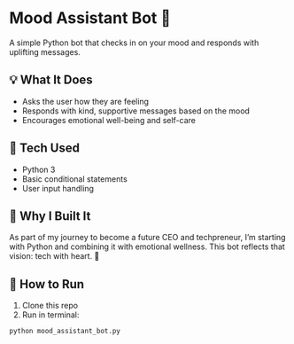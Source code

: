 # Mood Assistant Bot 🤖

A simple Python bot that checks in on your mood and responds with uplifting messages.

## 💡 What It Does

- Asks the user how they are feeling
- Responds with kind, supportive messages based on the mood
- Encourages emotional well-being and self-care

## 🧠 Tech Used

- Python 3
- Basic conditional statements
- User input handling

## 🌱 Why I Built It

As part of my journey to become a future CEO and techpreneur, I’m starting with Python and combining it with emotional wellness. This bot reflects that vision: tech with heart. 💛

## 🚀 How to Run

1. Clone this repo
2. Run in terminal:
```bash
python mood_assistant_bot.py
